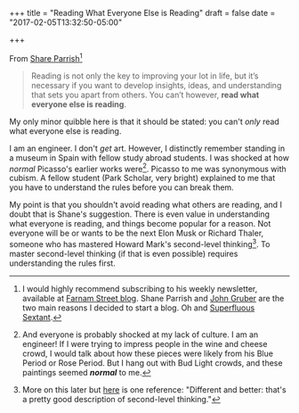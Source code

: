 +++
title = "Reading What Everyone Else is Reading"
draft = false
date = "2017-02-05T13:32:50-05:00"

+++

From [Share Parrish](https://medium.com/the-mission/wtf-i-just-spent-1-207-40-on-books-6e5639e1f7bc#.1x9e30917)[^parrish]

> Reading is not only the key to improving your lot in life, but it’s necessary if you want to develop insights, ideas, and understanding that sets you apart from others. You can’t however, **read what everyone else is reading**.

My only minor quibble here is that it should be stated: you can't *only* read what everyone else is reading. 

I am an engineer. I don't *get* art. However, I distinctly remember standing in a museum in Spain with fellow study abroad students. I was shocked at how *normal* Picasso's earlier works were[^Picasso]. Picasso to me was synonymous with cubism. A fellow student (Park Scholar, very bright) explained to me that you have to understand the rules before you can break them.

My point is that you shouldn't avoid reading what others are reading, and I doubt that is Shane's suggestion. There is even value in understanding what everyone is reading, and things become popular for a reason. Not everyone will be or wants to be the next Elon Musk or Richard Thaler, someone who has mastered Howard Mark's second-level thinking[^marks]. To master second-level thinking (if that is even possible) requires understanding the rules first.

[^parrish]: I would highly recommend subscribing to his weekly newsletter, available at [Farnam Street blog](https://www.farnamstreetblog.com/). Shane Parrish and [John Gruber](http://daringfireball.net) are the two main reasons I decided to start a blog. Oh and [Superfluous Sextant](http://superfluoussextant.com/).

[^Picasso]: And everyone is probably shocked at my lack of culture. I am an engineer! If I were trying to impress people in the wine and cheese crowd, I would talk about how these pieces were likely from his Blue Period or Rose Period. But I hang out with Bud Light[^sponsor] crowds, and these paintings seemed **_normal_** to me.

[^sponsor]: AB Inbev... sponsor? Call me.

[^marks]: More on this later but [here](https://www.oaktreecapital.com/docs/default-source/memos/2015-09-09-its-not-easy.pdf?sfvrsn=2) is one reference: "Different and better: that's a pretty good description of second-level thinking."